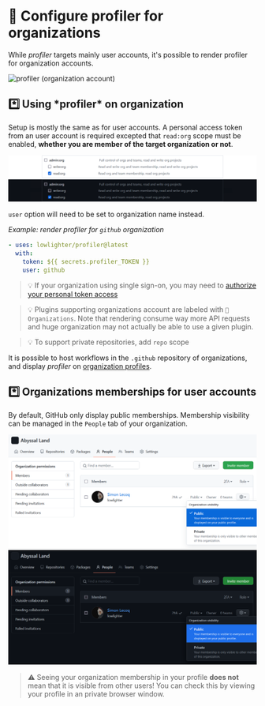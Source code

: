 # 🏦 Configure profiler for organizations

While _profiler_ targets mainly user accounts, it's possible to render profiler for organization accounts.

![profiler (organization account)](https://github.com/lowlighter/profiler/blob/examples/profiler.organization.svg)

## *️⃣ Using *profiler\* on organization

Setup is mostly the same as for user accounts. A personal access token from an user account is required excepted that `read:org` scope must be enabled, **whether you are member of the target organization or not**.

![Add read:org scope to personal token](/.github/readme/imgs/setup_token_org_read_scope.light.png#gh-light-mode-only)
![Add read:org scope to personal token](/.github/readme/imgs/setup_token_org_read_scope.dark.png#gh-dark-mode-only)

`user` option will need to be set to organization name instead.

_Example: render profiler for `github` organization_

```yaml
- uses: lowlighter/profiler@latest
  with:
    token: ${{ secrets.profiler_TOKEN }}
    user: github
```

> 💡 If your organization using single sign-on, you may need to [authorize your personal token access](https://docs.github.com/en/free-pro-team@latest/github/authenticating-to-github/authorizing-a-personal-access-token-for-use-with-saml-single-sign-on)

> 💡 Plugins supporting organizations account are labeled with `👥 Organizations`. Note that rendering consume way more API requests and huge organization may not actually be able to use a given plugin.

> 💡 To support private repositories, add `repo` scope

It is possible to host workflows in the `.github` repository of organizations, and display _profiler_ on [organization profiles](https://docs.github.com/en/organizations/collaborating-with-groups-in-organizations/customizing-your-organizations-profile).

## \*️⃣ Organizations memberships for user accounts

By default, GitHub only display public memberships.
Membership visibility can be managed in the `People` tab of your organization.

![Publish organization membership](/.github/readme/imgs/setup_public_membership_org.light.png#gh-light-mode-only)
![Publish organization membership](/.github/readme/imgs/setup_public_membership_org.dark.png#gh-dark-mode-only)

> ⚠️ Seeing your organization membership in your profile **does not** mean that it is visible from other users! You can check this by viewing your profile in an private browser window.
